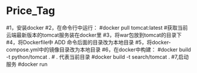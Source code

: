 # Price_Tag
#1，安装docker
#2，在命令行中运行：
#docker pull tomcat:latest #获取当前云端最新版本的tomcat服务装在docker里
#3，将war包放到tomcat的目录下
#4，将Dockerfile中 ADD 命令后面的目录改为本地目录
#5，将docker-compose.yml中的镜像目录改为本地目录 
#6，在docker中构建：
#docker build -t python/tomcat . # . 代表当前目录
#docker build -t search/tomcat .
#7,启动服务 #docker run
